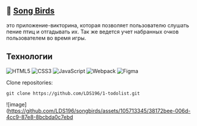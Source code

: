 :seedling: <a href="https://rolling-scopes-school.github.io/lds196-JSFE2022Q3/songbirds/" target="_blank">Song Birds</a>
---
это приложение-викторина, которая позволяет пользователю слушать пение птиц и отгадывать их. Так же ведется учет набранных очков пользователем во время игры.

## Технологии
![HTML5](https://img.shields.io/badge/-HTML5-e34f26?logo=html5&logoColor=white)
![CSS3](https://img.shields.io/badge/-CSS3-1572b6?logo=css3&logoColor=white)
![JavaScript](https://img.shields.io/badge/-JavaScript-f7df1e?logo=javaScript&logoColor=black)
![Webpack](https://img.shields.io/badge/-Webpack-99d6f8?logo=webpack&logoColor=black)
![Figma](https://img.shields.io/badge/-Figma-yellow)

Clone repositories:
```
git clone https://github.com/LDS196/1-todolist.git
```
![image](https://github.com/LDS196/songbirds/assets/105713345/38172bee-006d-4cc9-87e8-8bcbda0c7ebd



